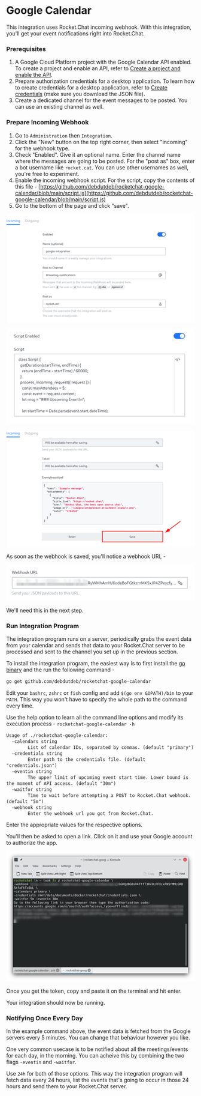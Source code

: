 # Google Calendar

This integration uses Rocket.Chat incoming webhook. With this integration, you'll get your event notifications right into Rocket.Chat.

### Prerequisites

1. A Google Cloud Platform project with the Google Calendar API enabled. To create a project and enable an API, refer to [Create a project and enable the API](https://developers.google.com/workspace/guides/create-project).
2. Prepare authorization credentials for a desktop application. To learn how to create credentials for a desktop application, refer to [Create credentials](https://developers.google.com/workspace/guides/create-credentials#desktop) \(make sure you download the JSON file\).
3. Create a dedicated channel for the event messages to be posted. You can use an existing channel as well.

### Prepare Incoming Webhook

1. Go to `Administration` then `Integration`.
2. Click the "New" button on the top right corner, then select "incoming" for the webhook type.
3. Check "Enabled". Give it an optional name. Enter the channel name where the messages are going to be posted. For the "post as" box, enter a bot username like `rocket.cat`. You can use other usernames as well, you're free to experiment.
4. Enable the incoming webhook script. For the script, copy the contents of this file - [https://github.com/debdutdeb/rocketchat-google-calendar/blob/main/script.js](https://github.com/debdutdeb/rocketchat-google-calendar/blob/main/script.js)
5. Go to the bottom of the page and click "save".

![Initial Configuration](../../../../.gitbook/assets/screenshot0%20%284%29%20%284%29%20%284%29%20%284%29%20%284%29.png)

![Enable Script](../../../../.gitbook/assets/image%20%28560%29.png)

![Save Webhook](../../../../.gitbook/assets/image%20%28510%29.png)

As soon as the webhook is saved, you'll notice a webhook URL - 

![Webhook URL](../../../../.gitbook/assets/image%20%28523%29.png)

We'll need this in the next step.

### Run Integration Program

The integration program runs on a server, periodically grabs the event data from your calendar and sends that data to your Rocket.Chat server to be processed and sent to the channel you set up in the previous section.

To install the integration program, the easiest way is to first install the [go binary](https://golang.org/doc/install) and the run the following command -

```bash
go get github.com/debdutdeb/rocketchat-google-calendar
```

Edit your `bashrc`, `zshrc` or `fish` config and add `$(go env GOPATH)/bin` to your `PATH`. This way you won't have to specify the whole path to the command every time.

Use the help option to learn all the command line options and modify its execution process - `rocketchat-google-calendar -h`

```text
Usage of ./rocketchat-google-calendar:
  -calendars string
        List of calendar IDs, separated by commas. (default "primary")
  -credentials string
        Enter path to the credentials file. (default "credentials.json")
  -eventin string
        The upper limit of upcoming event start time. Lower bound is the moment of API access. (default "30m")
  -waitfor string
        Time to wait before attempting a POST to Rocket.Chat webhook. (default "5m")
  -webhook string
        Enter the webhook url you got from Rocket.Chat.
```

Enter the appropriate values for the respective options.

You'll then be asked to open a link. Click on it and use your Google account to authorize the app. 

![rocketchat-google-calendar](../../../../.gitbook/assets/image%20%28541%29.png)

Once you get the token, copy and paste it on the terminal and hit enter.

Your integration should now be running. 

### Notifying Once Every Day

In the example command above, the event data is fetched from the Google servers every 5 minutes. You can change that behaviour however you like.

One very common usecase is to be notified about all the meetings/events for each day, in the morning. You can acheive this by combining the two flags `-eventin` and `-waitfor`. 

Use `24h` for both of those options. This way the integration program will fetch data every 24 hours, list the events that's going to occur in those 24 hours and send them to your Rocket.Chat server.

